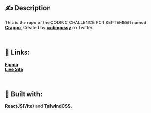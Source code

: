 ## ✍ Description

This is the repo of the CODING CHALLENGE FOR SEPTEMBER named **[Crappo](https://twitter.com/codingossy/status/1565239107034439681?s=20&t=69vEhJJpFfpFQy4rGKyNRQ)**, Created by **[codingossy](https://twitter.com/codingossy)** on Twitter.

<br>

## 🔗 Links:

**[Figma](https://t.co/1gS8SWv2cw)** <br>
**[Live Site](https://seyi-crappo.netlify.app/)**

<br>

## 🔧 Built with:

**ReactJS(Vite)** and **TailwindCSS.**
